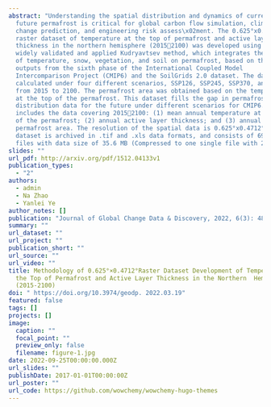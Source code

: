 ```yaml
---
abstract: "Understanding the spatial distribution and dynamics of current and
  future permafrost is critical for global carbon flow simulation, climate
  change prediction, and engineering risk assess\x02ment. The 0.625°x0.4712°
  raster dataset of temperature at the top of permafrost and active layer
  thickness in the northern hemisphere (20152100) was developed using the
  widely validated and applied Kudryavtsev method, which integrates the effects
  of temperature, snow, vegetation, and soil on permafrost, based on the model
  outputs from the sixth phase of the International Coupled Model
  Intercomparison Project (CMIP6) and the SoilGrids 2.0 dataset. The data were
  calculated under four different scenarios, SSP126, SSP245, SSP370, and SSP585,
  from 2015 to 2100. The permafrost area was obtained based on the temperature
  at the top of the permafrost. This dataset fills the gap in permafrost
  distribution data for the future under different scenarios for CMIP6. It
  includes the data covering 20152100: (1) mean annual temperature at the top
  of the permafrost; (2) annual active layer thickness; and (3) annual
  permafrost area. The resolution of the spatial data is 0.625°x0.4712°. The
  dataset is archived in .tif and .xls data formats, and consists of 690 data
  files with data size of 35.6 MB (Compressed to one single file with 27.9 MB)."
slides: ""
url_pdf: http://arxiv.org/pdf/1512.04133v1
publication_types:
  - "2"
authors:
  - admin
  - Na Zhao
  - Yanlei Ye
author_notes: []
publication: "Journal of Global Change Data & Discovery, 2022, 6(3): 483–490"
summary: ""
url_dataset: ""
url_project: ""
publication_short: ""
url_source: ""
url_video: ""
title: Methodology of 0.625°×0.4712°Raster Dataset Development of Temperature at
  the Top of Permafrost and Active Layer Thickness in the Northern  Hemisphere
  (2015-2100)
doi: " https://doi.org/10.3974/geodp. 2022.03.19"
featured: false
tags: []
projects: []
image:
  caption: ""
  focal_point: ""
  preview_only: false
  filename: figure-1.jpg
date: 2022-09-25T00:00:00.000Z
url_slides: ""
publishDate: 2017-01-01T00:00:00Z
url_poster: ""
url_code: https://github.com/wowchemy/wowchemy-hugo-themes
---
```


